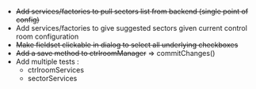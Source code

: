 * ~~Add services/factories to pull sectors list from backend (single point of config)~~
* Add services/factories to give suggested sectors given current control room configuration
* ~~Make fieldset clickable in dialog to select all underlying checkboxes~~
* ~~Add a save method to ctrlroomManager~~ => commitChanges()
* Add multiple tests :
    * ctrlroomServices
    * sectorServices